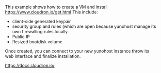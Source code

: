 This example shows how to create a VM and install https://www.cloudron.io/get.html
This include:
- client-side generated keypair
- security group and rules (which are open because yunohost manage its own firewalling rules locally.
- Public IP
- Resized bootdisk volume

Once created, you can connect to your new yunohost instance throw its web interface and finalize installation.

https://docs.cloudron.io/

